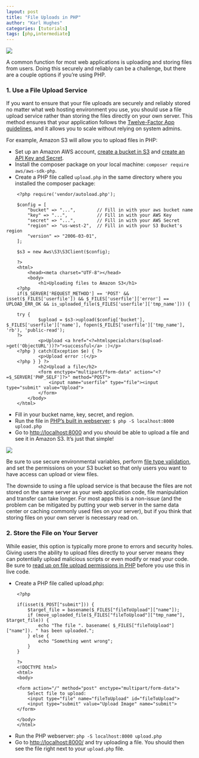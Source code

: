 ```yaml
---
layout: post
title: "File Uploads in PHP"
author: "Karl Hughes"
categories: [tutorials]
tags: [php,intermediate]
---
```


![](https://i.imgur.com/uOvTo6K.jpg)

A common function for most web applications is uploading and storing files from
users. Doing this securely and reliably can be a challenge, but there are a
couple options if you’re using PHP.

### 1. Use a File Upload Service

If you want to ensure that your file uploads are securely and reliably stored no
matter what web hosting environment you use, you should use a file upload
service rather than storing the files directly on your own server. This method
ensures that your application follows the [Twelve-Factor App
guidelines](https://12factor.net/backing-services), and it allows you to scale
without relying on system admins.

For example, Amazon S3 will allow you to upload files in PHP:

* Set up an Amazon AWS account, [create a bucket in
S3](https://aws.amazon.com/s3/) and [create an API Key and
Secret](http://docs.aws.amazon.com/general/latest/gr/aws-sec-cred-types.html).
* Install the composer package on your local machine: `composer require
aws/aws-sdk-php`.
* Create a PHP file called `upload.php` in the same directory where you installed
the composer package:

```
    <?php require('vendor/autoload.php');

    $config = [
        "bucket" => "...",        // Fill in with your aws bucket name
        "key" => "...",           // Fill in with your AWS Key
        "secret" => "...",        // Fill in with your AWS Secret
        "region" => "us-west-2",  // Fill in with your S3 Bucket's region
        "version" => "2006-03-01",
    ];

    $s3 = new Aws\S3\S3Client($config);

    ?>
    <html>
        <head><meta charset="UTF-8"></head>
        <body>
            <h1>Uploading files to Amazon S3</h1>
    <?php
    if($_SERVER['REQUEST_METHOD'] == 'POST' && isset($_FILES['userfile']) && $_FILES['userfile']['error'] == UPLOAD_ERR_OK && is_uploaded_file($_FILES['userfile']['tmp_name'])) {

    try {
            $upload = $s3->upload($config['bucket'], $_FILES['userfile']['name'], fopen($_FILES['userfile']['tmp_name'], 'rb'), 'public-read');
    ?>
            <p>Upload <a href="<?=htmlspecialchars($upload->get('ObjectURL'))?>">successful</a> :)</p>
    <?php } catch(Exception $e) { ?>
            <p>Upload error :(</p>
    <?php } } ?>
            <h2>Upload a file</h2>
            <form enctype="multipart/form-data" action="<?=$_SERVER['PHP_SELF']?>" method="POST">
                <input name="userfile" type="file"><input type="submit" value="Upload">
            </form>
        </body>
    </html>
```

* Fill in your bucket name, key, secret, and region.
* Run the file in [PHP’s built in
webserver](https://www.shiphp.com/blog/2017/php-website):
`$ php -S localhost:8000 upload.php`
* Go to [http://localhost:8000](http://localhost:8000/) and you should be able to
upload a file and see it in Amazon S3. It’s just that simple!

![](https://i.imgur.com/8GAwr2L.png)

Be sure to use secure environmental variables, perform [file type
validation](https://stackoverflow.com/questions/310714/how-to-check-file-types-of-uploaded-files-in-php),
and set the permissions on your S3 bucket so that only users you want to have
access can upload or view files.

The downside to using a file upload service is that because the files are not
stored on the same server as your web application code, file manipulation and
transfer can take longer. For most apps this is a non-issue (and the problem can
be mitigated by putting your web server in the same data center or caching
commonly used files on your server), but if you think that storing files on your
own server is necessary read on.

### 2. Store the File on Your Server

While easier, this option is typically more prone to errors and security holes.
Giving users the ability to upload files directly to your server means they can
potentially upload malicious scripts or even modify or read your code. Be sure
to [read up on file upload permissions in
PHP](https://stackoverflow.com/questions/10990/what-are-the-proper-permissions-for-an-upload-folder-with-php-apache)
before you use this in live code.

* Create a PHP file called upload.php:

```
    <?php

    if(isset($_POST["submit"])) {
        $target_file = basename($_FILES["fileToUpload"]["name"]);
        if (move_uploaded_file($_FILES["fileToUpload"]["tmp_name"], $target_file)) {
            echo "The file ". basename( $_FILES["fileToUpload"]["name"]). " has been uploaded.";
        } else {
            echo "Something went wrong";
        }
    }

    ?>
    <!DOCTYPE html>
    <html>
    <body>

    <form action="/" method="post" enctype="multipart/form-data">
        Select file to upload:
        <input type="file" name="fileToUpload" id="fileToUpload">
        <input type="submit" value="Upload Image" name="submit">
    </form>

    </body>
    </html>
```

* Run the PHP webserver: `php -S localhost:8000 upload.php`
* Go to [http://localhost:8000/](http://localhost:8000/) and try uploading a file.
You should then see the file right next to your `upload.php` file.
